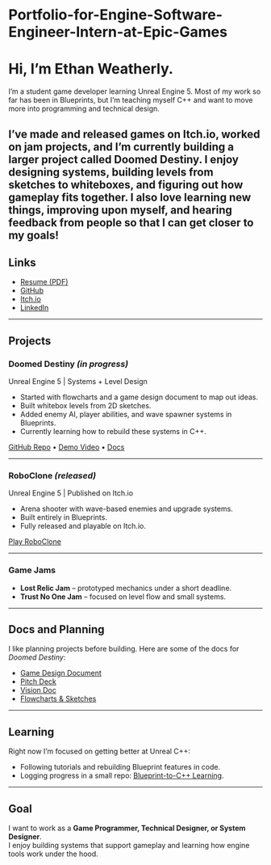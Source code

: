 # Portfolio-for-Engine-Software-Engineer-Intern-at-Epic-Games

# Hi, I’m Ethan Weatherly.

I’m a student game developer learning Unreal Engine 5. Most of my work so far has been in Blueprints, but I’m teaching myself C++ and want to move more into programming and technical design.  

I’ve made and released games on Itch.io, worked on jam projects, and I’m currently building a larger project called **Doomed Destiny**. I enjoy designing systems, building levels from sketches to whiteboxes, and figuring out how gameplay fits together. I also love learning new things, improving upon myself, and hearing feedback from people so that I can get closer to my goals!
---

## Links
- [Resume (PDF)](your-link-here)  
- [GitHub](your-link-here)  
- [Itch.io](https://nitronic-games.itch.io/)  
- [LinkedIn](your-link-here)  

---

## Projects

### Doomed Destiny *(in progress)*
Unreal Engine 5 | Systems + Level Design  

- Started with flowcharts and a game design document to map out ideas.  
- Built whitebox levels from 2D sketches.  
- Added enemy AI, player abilities, and wave spawner systems in Blueprints.  
- Currently learning how to rebuild these systems in C++.  

[GitHub Repo](your-link) • [Demo Video](your-link) • [Docs](your-link)

---

### RoboClone *(released)*
Unreal Engine 5 | Published on Itch.io  

- Arena shooter with wave-based enemies and upgrade systems.  
- Built entirely in Blueprints.  
- Fully released and playable on Itch.io.  

[Play RoboClone](https://nitronic-games.itch.io/roboclone)

---

### Game Jams
- **Lost Relic Jam** – prototyped mechanics under a short deadline.  
- **Trust No One Jam** – focused on level flow and small systems.  

---

## Docs and Planning
I like planning projects before building. Here are some of the docs for *Doomed Destiny*:  
- [Game Design Document](your-link)  
- [Pitch Deck](your-link)  
- [Vision Doc](your-link)  
- [Flowcharts & Sketches](your-link)  

---

## Learning
Right now I’m focused on getting better at Unreal C++:  
- Following tutorials and rebuilding Blueprint features in code.  
- Logging progress in a small repo: [Blueprint-to-C++ Learning](your-link).  

---

## Goal
I want to work as a **Game Programmer, Technical Designer, or System Designer**.  
I enjoy building systems that support gameplay and learning how engine tools work under the hood.
